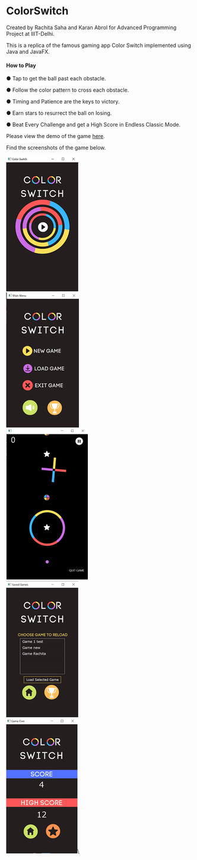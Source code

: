 # ColorSwitch
Created by Rachita Saha and Karan Abrol for Advanced Programming Project at IIIT-Delhi.

This is a replica of the famous gaming app Color Switch implemented using Java and JavaFX.

#### How to Play

● Tap to get the ball past each obstacle.

● Follow the color pattern to cross each obstacle.

● Timing and Patience are the keys to victory.

● Earn stars to resurrect the ball on losing.

● Beat Every Challenge and get a High Score in Endless Classic Mode.

Please view the demo of the game [here](https://drive.google.com/file/d/1V4ri4my3BV4tZWtIKNfrXkb70yu1u_AV/view?usp=sharing).

Find the screenshots of the game below.<br />

![pg1](/Screenshots/pg1.png)\
![pg2](/Screenshots/pg2.png)\
![pg3](/Screenshots/pg3.png)\
![pg4](/Screenshots/pg4.png)\
![pg5](/Screenshots/pg5.png)\



